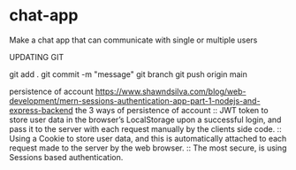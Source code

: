 # chat-app

Make a chat app that can communicate with single or multiple users

UPDATING GIT

git add .
git commit -m "message"
git branch
git push origin main

persistence of account
https://www.shawndsilva.com/blog/web-development/mern-sessions-authentication-app-part-1-nodejs-and-express-backend
the 3 ways of persistence of account
:: JWT token to store user data in the browser’s LocalStorage upon a successful login, and pass it to the server with each request manually by the clients side code.
:: Using a Cookie to store user data, and this is automatically attached to each request made to the server by the web browser.
:: The most secure, is using Sessions based authentication.

